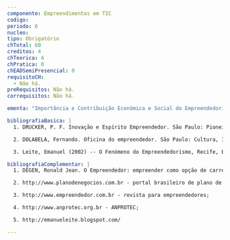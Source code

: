 ```yaml
---
componente: Empreendimentos em TIC
codigo:  
periodo: 6
nucleo:
tipo: Obrigatório
chTotal: 60 
creditos: 4
chTeorica: 4 
chPratica: 0 
chEADSemiPresencial: 0
requisitoCH:
  - Não há.
preRequisitos: Não há.
correquisitos: Não há.

ementa: "Importância e Contribuição Econômica e Social do Empreendedorismo; Empreendedores: Características e comportamentos empreendedores. Motivações; Inovação tecnológica e empreendedorismo; O sucesso e o fracasso de novos empreendimentos; Cases de sucesso em computação. Plano de negócio: Importância, estruturação e apresentação. Pesquisa de Mercado; Ferramentas Gerenciais para o empreendedor. Incubadoras: o que são, objetivos; Caminhos a seguir e recursos disponíveis para o empreendedor: Incubação, MCT, FINEP, Venture Capital, Start-ups."

bibliografiaBasica: |
  1. DRUCKER, P. F. Inovação e Espírito Empreendedor. São Paulo: Pioneira, 1986.

  2. DOLABELA, Fernando. Oficina do empreendedor. São Paulo: Cultura, 1999.

  3. Leite, Emanuel (2002) -- O Fenómeno do Empreendedorismo, Recife, Edições Bagaço.

bibliografiaComplementar: |
  1. DEGEN, Ronald Jean. O Empreendedor: empreender como opção de carreira. São Paulo: Pearson Prentice Hall, 2009.

  2. http://www.planodenegocios.com.br - portal brasileiro de plano de negócios, com artigos, cursos e eventos, links e bibligrafia sobre o tema;

  3. http://www.empreendedor.com.br - revista para empreendedores;

  4. http://www.anprotec.org.br - ANPROTEC;

  5. http://emanueleite.blogspot.com/

---
```

